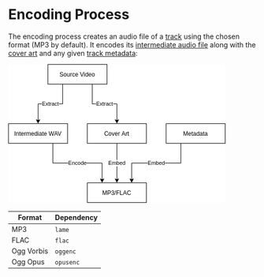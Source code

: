 # Encoding Process

The encoding process creates an audio file of a [track](./track.md) using the chosen format (MP3 by default). It encodes its [intermediate audio file](./intermediate.md) along with the [cover art](./cover.md) and any given [track metadata](./track.md):

![encoding diagram](./encoding.png)

| Format     | Dependency |
| ---------- | ---------- |
| MP3        | `lame`     |
| FLAC       | `flac`     |
| Ogg Vorbis | `oggenc`   |
| Ogg Opus   | `opusenc`  |

